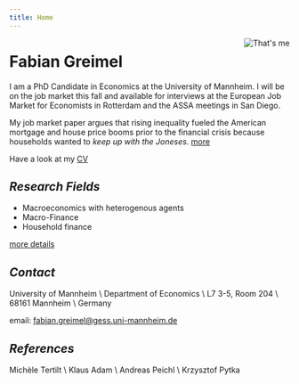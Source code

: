 ```yaml
---
title: Home
---
```


<img class="circular--square" src="https://www.vwl.uni-mannheim.de/media/_processed_/b/f/csm_Greimel__Fabian_19-01-08_106332fafe.jpg" style="max-width:25%;min-width:40px;float:right;" alt="That's me" />


# Fabian Greimel

I am a PhD Candidate in Economics at the University of Mannheim. I will be on the job market this fall and available for interviews at the European Job Market for Economists in Rotterdam and the ASSA meetings in San Diego.

My job market paper argues that rising inequality fueled the American mortgage and house price booms prior to the financial crisis because households wanted to _keep up with the Joneses_. [more](/research/)

Have a look at my [CV](/resume/)

## _Research Fields_

* Macroeconomics with heterogenous agents
* Macro-Finance
* Household finance

 [more details](/research/)

## _Contact_

University of Mannheim \\
Department of Economics \\
L7 3-5, Room 204 \\
68161 Mannheim \\
Germany

email: fabian.greimel@gess.uni-mannheim.de

## _References_

Michèle Tertilt \\
Klaus Adam \\
Andreas Peichl \\
Krzysztof Pytka